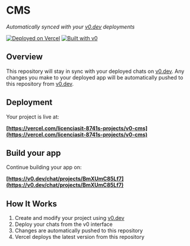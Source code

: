# CMS

*Automatically synced with your [v0.dev](https://v0.dev) deployments*

[![Deployed on Vercel](https://img.shields.io/badge/Deployed%20on-Vercel-black?style=for-the-badge&logo=vercel)](https://vercel.com/licenciasit-8741s-projects/v0-cms)
[![Built with v0](https://img.shields.io/badge/Built%20with-v0.dev-black?style=for-the-badge)](https://v0.dev/chat/projects/BmXUmC85Lf7)

## Overview

This repository will stay in sync with your deployed chats on [v0.dev](https://v0.dev).
Any changes you make to your deployed app will be automatically pushed to this repository from [v0.dev](https://v0.dev).

## Deployment

Your project is live at:

**[https://vercel.com/licenciasit-8741s-projects/v0-cms](https://vercel.com/licenciasit-8741s-projects/v0-cms)**

## Build your app

Continue building your app on:

**[https://v0.dev/chat/projects/BmXUmC85Lf7](https://v0.dev/chat/projects/BmXUmC85Lf7)**

## How It Works

1. Create and modify your project using [v0.dev](https://v0.dev)
2. Deploy your chats from the v0 interface
3. Changes are automatically pushed to this repository
4. Vercel deploys the latest version from this repository